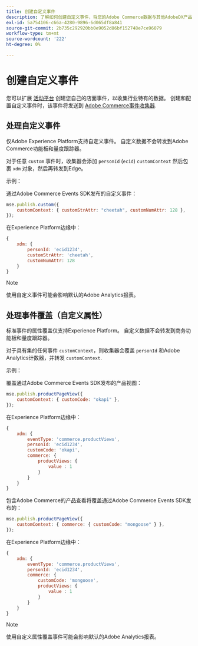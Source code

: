 ```yaml
---
title: 创建自定义事件
description: 了解如何创建自定义事件，将您的Adobe Commerce数据与其他AdobeDX产品连接起来。
exl-id: 5a754106-c66a-4280-9896-6d065df8a841
source-git-commit: 2b735c292920bb0e9052d86bf152748e7ce96079
workflow-type: tm+mt
source-wordcount: '222'
ht-degree: 0%

---
```


# 创建自定义事件

您可以扩展 [活动平台](events.md) 创建您自己的店面事件，以收集行业特有的数据。 创建和配置自定义事件时，该事件将发送到 [Adobe Commerce事件收集器](https://github.com/adobe/commerce-events/tree/main/packages/commerce-events-collectors).

## 处理自定义事件

仅Adobe Experience Platform支持自定义事件。 自定义数据不会转发到Adobe Commerce功能板和量度跟踪器。

对于任意 `custom` 事件时，收集器会添加 `personId` (`ecid`) `customContext` 然后包裹 `xdm` 对象，然后再转发到Edge。

示例：

通过Adobe Commerce Events SDK发布的自定义事件：

```javascript
mse.publish.custom({
    customContext: { customStrAttr: "cheetah", customNumAttr: 128 },
});
```

在Experience Platform边缘中：

```javascript
{
    xdm: {
        personId: 'ecid1234',
        customStrAttr: 'cheetah',
        customNumAttr: 128
    }
}
```

>[!NOTE]
>
> 使用自定义事件可能会影响默认的Adobe Analytics报表。

## 处理事件覆盖（自定义属性）

标准事件的属性覆盖仅支持Experience Platform。 自定义数据不会转发到商务功能板和量度跟踪器。

对于具有集的任何事件 `customContext`，则收集器会覆盖 `personId` 和Adobe Analytics计数器，并转发 `customContext`.

示例：

覆盖通过Adobe Commerce Events SDK发布的产品视图：

```javascript
mse.publish.productPageView({
    customContext: { customCode: "okapi" },
});
```

在Experience Platform边缘中：

```javascript
{
    xdm: {
        eventType: 'commerce.productViews',
        personId: 'ecid1234',
        customCode: 'okapi',
        commerce: {
            productViews: {
                value : 1
            }
        }
    }
}
```

包含Adobe Commerce的产品查看将覆盖通过Adobe Commerce Events SDK发布的：

```javascript
mse.publish.productPageView({
    customContext: { commerce: { customCode: "mongoose" } },
});
```

在Experience Platform边缘中：

```javascript
{
    xdm: {
        eventType: 'commerce.productViews',
        personId: 'ecid1234',
        commerce: {
            customCode: 'mongoose',
            productViews: {
                value : 1
            }
        }
    }
}
```

>[!NOTE]
>
> 使用自定义属性覆盖事件可能会影响默认的Adobe Analytics报表。
